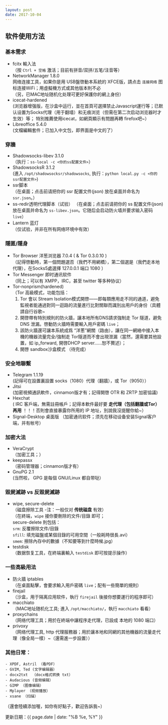 ```yaml
---
layout: post
date: 2017-10-04
---
```


## 软件使用方法

### 基本需求
- fcitx 輸入法     
	（按 `Ctrl + 空格` 激活；目前有拼音/双拼/五笔/注音等）
- NetworkManager 1.8.0    
	网络连接工具，如果你是用 USB盤啓動本系統的 XFCE版，請点击 `连接网络` 图标连接WiFi；用虛擬機方式或其他版本則不必    
	（另，已MAC地址随机化处理可更好保護你的網上身份） 
- icecat-hardened     
	(浏览器增强版，在沙盒中运行，並在首頁可選擇禁止Javascript運行等；已默认设置为Socks代理（用于翻墙）和无痕浏览（但需在第二次启动浏览器时才生效）等；
	特別推薦使用icecat，如網頁顯示有問題再轉 firefox吧~）
- Libreoffice 5.4.0    
	(文檔編輯套件；已加入中文包，即界面是中文的了）

### 穿牆
- Shadowsocks-libev 3.1.0   
	（执行：`ss-local -c <你的ss配置文件>`）
- ShadowsocksR 3.1.2    
	(進入 `/opt/shadowsocksr/shadowsocks`, 执行：`python local.py -c <你的ssr配置文件>`)
- ssr脚本   
	（在桌面；点击前请把你的 ssr 配置文件(json) 放在桌面并命名为 `ssr.json`。）   
- ss-redir透明代理脚本（试验）
	（在桌面；点击前请把你的 ss 配置文件(json) 放在桌面并命名为 `ss-libev.json`。它随后会启动防火墙并要求输入密码 `live`）   
- Lantern 蓝灯    
	（仅试验，并非在所有网络环境中有效）

### 隱匿/隱身
- Tor Browser 洋葱浏览器 7.0.4 ( & Tor 0.3.0.10 )    
	（記得啓動時，第一個問題選否（我們不用網橋），第二個選是（我們走本地代理），在Socks5處選擇 127.0.0.1 端口 1080 ）
- Tor Messenger 即时通讯软件   
	（同上；可以有 XMPP，IRC，甚至 twitter 等多种协议）
- Tor-nonprism(hardened)     
	（Tor 高級模式，功能包括：
	1. Tor 會以 Stream Isolation模式開啓——即每類應用走不同的通道，避免監視者能通過對同一迴路的流量進行比對關聯而識別出用戶的身份（具體請自行谷歌~
	2. 開啓帶有特別規則的防火牆，讓本地所有DNS請求強制走 Tor 隧道，避免 DNS 泄漏。啓動防火牆時需要輸入用戶密碼 `live`；  
	3. 該防火牆還可讓本系統成爲 “洋蔥”網關（路由），讓在同一網絡中接入本機的機器流量完全/強制走 Tor隧道而不會出現泄漏（當然，還需要其他設置，如 ip_forward, 開啓DHCP server……恕不贅述）；
	4. 開啓 sandbox沙盒模式 （待完成）   
 
### 安全地聯繫
- Telegram 1.1.19    
	(記得可在設置裏設置 socks（1080）代理（翻牆），或 Tor（9050））
- Jitsi     
	(加密視頻通訊軟件，cinnamon版才有；記得開啓 OTR 和 ZRTP 加密協議)
- Hexchat    
	( IRC 客戶端，無需註冊帳戶；記得本軟件最好要 **走代理（包括翻牆或Tor）再用** ！！！否則會直接暴露你所用的 IP 地址，別說我沒提醒你蛤~）
- Signal-Desktop 桌面版
	（加密通讯软件；须先在移动设备安装Signal客户端，并有帐号）

### 加密大法   
- VeraCrypt     
	（加密工具；）
- keepassx    
	（密码管理器；cinnamon版才有）
- GnuPG 2.1    
	(当然啦， GPG 是每個 GNU/Linux 都自带哒）

### 毀屍滅跡 vs 反毀屍滅跡   
- wipe, secure-delete     
	（磁盘擦除工具 -注：一般仅对 **传统磁盘** 有效）   
	（在終端，`wipe` 接你要刪除的文件/目錄 即可；   
	secure-delete 則包括：    
	`srm`: 反覆擦除文件/目錄    
	`sfill`: 填充磁盤或某個目錄的可用空間（一般耗時很長.avi）   
	`smem`: 擦除內存中的數據（不知要等到什麼時候.jpg）
- testdisk    
	（数据恢复工具，在終端裏輸入 `testdisk` 即可按提示操作）

### 一些高級用法
- 防火牆 iptables    
	（在桌面點擊，會要求輸入用戶密碼 `live`；配有一些簡單的規則）
- firejail    
	（沙盒，用于隔离应用软件，執行 `firejail` 後接你想要運行的程序即可）
- macchiato    
	（MAC地址随机化工具; 進入 `/opt/macchiato/`，執行 `macchiato` 看看）
- proxychains    
	（网络代理工具；用於在終端中讓程序走代理，已設成 本地的 1080 端口）
- privoxy    
	（网络代理工具, http 代理服務器；用於讓本地和同網的其他機器的流量走代理（像全局一樣）~（還需進一步設置））

### 其他日常：
    - XPDF, Astril （看PDF）
    - GVIM, Ted (文字编辑器）
    - docx2txt  （docx格式转换 txt）
    - Audacious (音频编辑）
    - GIMP （图像编辑）
    - Mplayer （视频播放）
    - xsane （扫描）

（還會陸續添加喔，如你有好點子，歡迎告訴我~）

更新日期：{{ page.date | date: "%B %e, %Y" }}
